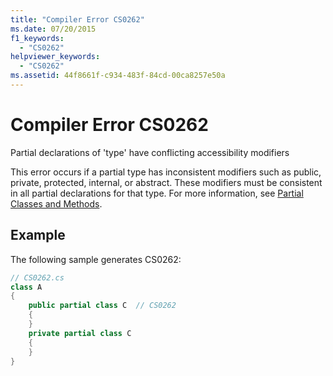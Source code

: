 ```yaml
---
title: "Compiler Error CS0262"
ms.date: 07/20/2015
f1_keywords: 
  - "CS0262"
helpviewer_keywords: 
  - "CS0262"
ms.assetid: 44f8661f-c934-483f-84cd-00ca8257e50a
---
```

# Compiler Error CS0262
Partial declarations of 'type' have conflicting accessibility modifiers  
  
 This error occurs if a partial type has inconsistent modifiers such as public, private, protected, internal, or abstract. These modifiers must be consistent in all partial declarations for that type. For more information, see [Partial Classes and Methods](../programming-guide/classes-and-structs/partial-classes-and-methods.md).  
  
## Example  
 The following sample generates CS0262:  
  
```csharp  
// CS0262.cs  
class A  
{  
    public partial class C  // CS0262  
    {  
    }  
    private partial class C  
    {  
    }  
}  
```

